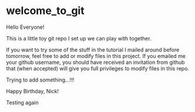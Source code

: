# welcome_to_git

Hello Everyone!

This is a little toy git repo I set up we can play with together.

If you want to try some of the stuff in the tutorial I mailed around before tomorrow, feel free to add or modify files in this project. If you emailed me your github username, you should have received an invitation from github that (when accepted) will give you full privileges to modify files in this repo.

Trying to add something...!!!

Happy Birthday, Nick!

Testing again
